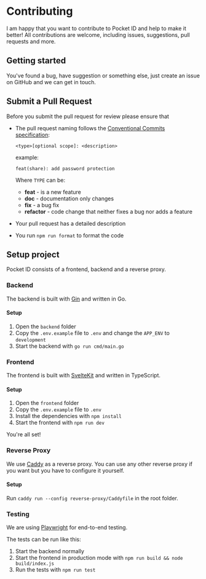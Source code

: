 # Contributing

I am happy that you want to contribute to Pocket ID and help to make it better! All contributions are welcome, including issues, suggestions, pull requests and more.

## Getting started

You've found a bug, have suggestion or something else, just create an issue on GitHub and we can get in touch.

## Submit a Pull Request

Before you submit the pull request for review please ensure that

- The pull request naming follows the [Conventional Commits specification](https://www.conventionalcommits.org):

  `<type>[optional scope]: <description>`

  example:

  ```
  feat(share): add password protection
  ```

  Where `TYPE` can be:

  - **feat** - is a new feature
  - **doc** - documentation only changes
  - **fix** - a bug fix
  - **refactor** - code change that neither fixes a bug nor adds a feature

- Your pull request has a detailed description
- You run `npm run format` to format the code

## Setup project

Pocket ID consists of a frontend, backend and a reverse proxy.

### Backend

The backend is built with [Gin](https://gin-gonic.com) and written in Go.

#### Setup

1. Open the `backend` folder
2. Copy the `.env.example` file to `.env` and change the `APP_ENV` to `development`
3. Start the backend with `go run cmd/main.go`

### Frontend

The frontend is built with [SvelteKit](https://kit.svelte.dev) and written in TypeScript.

#### Setup

1. Open the `frontend` folder
2. Copy the `.env.example` file to `.env`
3. Install the dependencies with `npm install`
4. Start the frontend with `npm run dev`

You're all set!

### Reverse Proxy
We use [Caddy](https://caddyserver.com) as a reverse proxy. You can use any other reverse proxy if you want but you have to configure it yourself.

#### Setup
Run `caddy run --config reverse-proxy/Caddyfile` in the root folder.

### Testing

We are using [Playwright](https://playwright.dev) for end-to-end testing.

The tests can be run like this:
1. Start the backend normally
2. Start the frontend in production mode with `npm run build && node build/index.js`
3. Run the tests with `npm run test`
